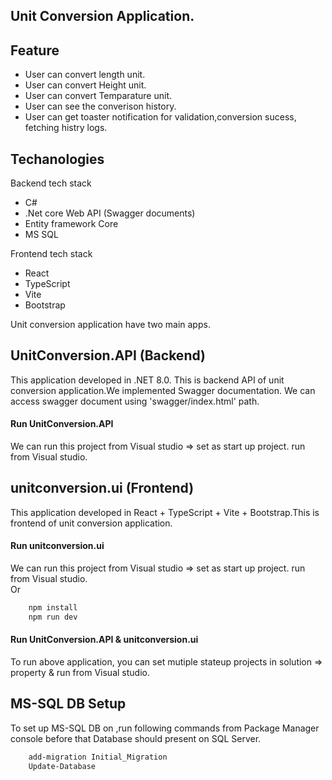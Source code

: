## Unit Conversion Application.

## Feature

- User can convert length unit.
- User can convert Height unit.
- User can convert Temparature unit.
- User can see the converison history.
- User can get toaster notification for validation,conversion sucess, fetching histry logs.

## Techanologies

Backend tech stack

- C#
- .Net core Web API (Swagger documents)
- Entity framework Core
- MS SQL

Frontend tech stack

- React
- TypeScript
- Vite
- Bootstrap

Unit conversion application have two main apps.

## UnitConversion.API (Backend)

This application developed in .NET 8.0. This is backend API of unit conversion application.We implemented Swagger documentation. We can access swagger document using 'swagger/index.html' path.

#### Run UnitConversion.API

We can run this project from Visual studio => set as start up project. run from Visual studio.

## unitconversion.ui (Frontend)

This application developed in React + TypeScript + Vite + Bootstrap.This is frontend of unit conversion application.

#### Run unitconversion.ui

We can run this project from Visual studio => set as start up project. run from Visual studio.  
 Or

```sh
    npm install
    npm run dev
```

#### Run UnitConversion.API & unitconversion.ui

To run above application, you can set mutiple stateup projects in solution => property & run from Visual studio.

## MS-SQL DB Setup

To set up MS-SQL DB on ,run following commands from Package Manager console before that Database should present on SQL Server.

```sh
    add-migration Initial_Migration
    Update-Database
```
